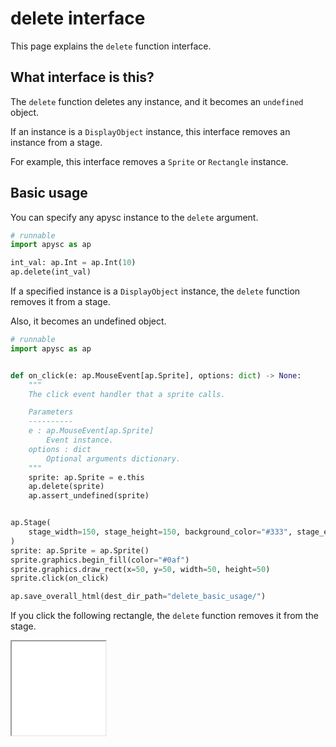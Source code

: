 # delete interface

This page explains the `delete` function interface.

## What interface is this?

The `delete` function deletes any instance, and it becomes an `undefined` object.

If an instance is a `DisplayObject` instance, this interface removes an instance from a stage.

For example, this interface removes a `Sprite` or `Rectangle` instance.

## Basic usage

You can specify any apysc instance to the `delete` argument.

```py
# runnable
import apysc as ap

int_val: ap.Int = ap.Int(10)
ap.delete(int_val)
```

If a specified instance is a `DisplayObject` instance, the `delete` function removes it from a stage.

Also, it becomes an undefined object.

```py
# runnable
import apysc as ap


def on_click(e: ap.MouseEvent[ap.Sprite], options: dict) -> None:
    """
    The click event handler that a sprite calls.

    Parameters
    ----------
    e : ap.MouseEvent[ap.Sprite]
        Event instance.
    options : dict
        Optional arguments dictionary.
    """
    sprite: ap.Sprite = e.this
    ap.delete(sprite)
    ap.assert_undefined(sprite)


ap.Stage(
    stage_width=150, stage_height=150, background_color="#333", stage_elem_id="stage"
)
sprite: ap.Sprite = ap.Sprite()
sprite.graphics.begin_fill(color="#0af")
sprite.graphics.draw_rect(x=50, y=50, width=50, height=50)
sprite.click(on_click)

ap.save_overall_html(dest_dir_path="delete_basic_usage/")
```

If you click the following rectangle, the `delete` function removes it from the stage.

<iframe src="static/delete_basic_usage/index.html" width="150" height="150"></iframe>